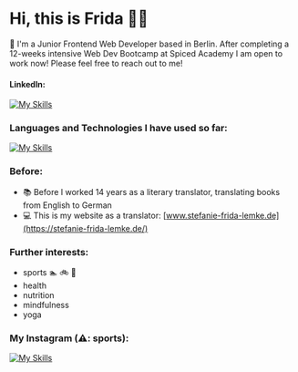 # Hi, this is Frida 🏳️‍🌈

🌱 I'm a Junior Frontend Web Developer based in Berlin. After completing a 12-weeks intensive Web Dev Bootcamp at Spiced Academy I am open to work now! Please feel free to reach out to me!


#### LinkedIn:
[![My Skills](https://skillicons.dev/icons?i=linkedin)](https://www.linkedin.com/in/frida-lemke)

### Languages and Technologies I have used so far: 

[![My Skills](https://skillicons.dev/icons?i=css,figma,git,github,html,js,mongodb,nextjs,npm,react,typescript,vite,vscode)]()

  
### Before:

- 📚 Before I worked 14 years as a literary translator, translating books from English to German
- 💻 This is my website as a translator: [www.stefanie-frida-lemke.de](https://stefanie-frida-lemke.de/)

### Further interests:
- sports 🏊 🚲 🏃 
- health
- nutrition
- mindfulness
- yoga

  
### My Instagram (⚠️: sports):
[![My Skills](https://skillicons.dev/icons?i=instagram)](https://www.instagram.com/frida_unterwegs/)




